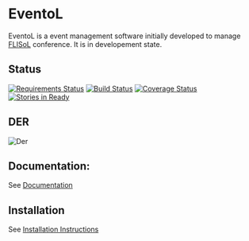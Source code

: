 EventoL
=======

EventoL is a event management software initially developed to manage [FLISoL][1] conference.
It is in developement state.

Status
-------
[![Requirements Status](https://requires.io/github/GNUtn/eventoL/requirements.svg?branch=EventoL-2.0)](https://requires.io/github/GNUtn/eventoL/requirements/?branch=EventoL-2.0)
[![Build Status](https://travis-ci.org/GNUtn/eventoL.svg?branch=EventoL-2.0)](https://travis-ci.org/GNUtn/eventoL)
[![Coverage Status](https://coveralls.io/repos/github/GNUtn/eventoL/badge.svg?branch=EventoL-2.0)](https://coveralls.io/github/GNUtn/eventoL?branch=EventoL-2.0)
[![Stories in Ready](https://badge.waffle.io/GNUtn/eventoL.svg?label=ready&title=Ready)](http://waffle.io/GNUtn/eventoL)

DER
---
![Der](http://www.gliffy.com/go/publish/image/9317073/M.png)

Documentation:
--------------
See [Documentation](http://eventol-docs.readthedocs.org/en/eventol-2.0/)

Installation
--------------
See [Installation Instructions](http://eventol-docs.readthedocs.org/en/eventol-2.0/installation/)


  [1]: http://flisol.info/

